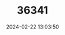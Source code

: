 ---
title: "36341"
category: "Shorea mecistopteryx"
draft: false
date: 2024-02-22 13:03:50
languages:
  Malay: ["Engkabang Burung", "Engkabang Larai", "Kawang Tikus"]
  English: ["Red Meranti"]
---